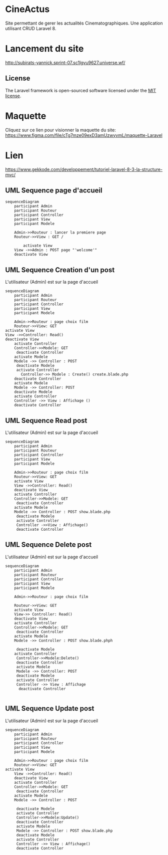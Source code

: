 # CineActus

Site permettant de gerer les actualités Cinematographiques.
Une application utilisant CRUD Laravel 8.

# Lancement du site

http://subirats-yannick.sprint-07.sc1lgvu9627.universe.wf/
## License
The Laravel framework is open-sourced software licensed under the [MIT license](https://opensource.org/licenses/MIT).

# Maquette

Cliquez sur ce lien pour visionner la maquette du site: https://www.figma.com/file/cTg7mze09exD3amUzwyvmL/maquette-Laravel

# Lien

https://www.gekkode.com/developpement/tutoriel-laravel-8-3-la-structure-mvc/

## UML Sequence page d'accueil

```mermaid
sequenceDiagram
    participant Admin
    participant Routeur
    participant Controller
    participant View
    participant Modele

    Admin->>Routeur : lancer la premiere page
    Routeur->>View : GET /

        activate View
    View ->>Admin : POST page "'welcome'"
    deactivate View

```

## UML Sequence Creation d'un post

L'utilisateur (Admin) est sur la page d'accueil

```mermaid
sequenceDiagram
    participant Admin
    participant Routeur
    participant Controller
    participant View
    participant Modele

    Admin->>Routeur : page choix film
    Routeur->>View: GET
activate View
View ->>Controller: Read()
deactivate View
    activate Controller
    Controller->>Modele: GET
     deactivate Controller
    activate Modele
    Modele ->> Controller : POST
     deactivate Modele
     activate Controller
       Controller->> Modele : Create() create.blade.php
    deactivate Controller
    activate Modele
    Modele ->> Controller: POST
    deactivate Modele
    activate Controller
    Controller ->> View : Affichage ()
    deactivate Controller
```

## UML Sequence Read post

L'utilisateur (Admin) est sur la page d'accueil

```mermaid
sequenceDiagram
    participant Admin
    participant Routeur
    participant Controller
    participant View
    participant Modele

    Admin->>Routeur : page choix film
    Routeur->>View: GET
    activate View
    View ->>Controller: Read()
    deactivate View
    activate Controller
    Controller->>Modele: GET
     deactivate Controller
    activate Modele
    Modele ->> Controller : POST show.blade.php
     deactivate Modele
     activate Controller
     Controller ->>View : Affichage()
     deactivate Controller

```

## UML Sequence Delete post

L'utilisateur (Admin) est sur la page d'accueil

```mermaid
sequenceDiagram
    participant Admin
    participant Routeur
    participant Controller
    participant View
    participant Modele

    Admin->>Routeur : page choix film

    Routeur->>View: GET
    activate View
    View->> Controller: Read()
    deactivate View
    activate Controller
    Controller->>Modele: GET
     deactivate Controller
    activate Modele
    Modele ->> Controller : POST show.blade.phph

     deactivate Modele
    activate Controller
     Controller->>Modele:Delete()
     deactivate Controller
     activate Modele
     Modele ->> Controller: POST
     deactivate Modele
     activate Controller
     Controller ->> View : Affichage
      deactivate Controller


```

## UML Sequence Update post

L'utilisateur (Admin) est sur la page d'accueil

```mermaid
sequenceDiagram
    participant Admin
    participant Routeur
    participant Controller
    participant View
    participant Modele

    Admin->>Routeur : page choix film
    Routeur->>View: GET
activate View
    View ->>Controller: Read()
    deactivate View
    activate Controller
    Controller->>Modele: GET
     deactivate Controller
    activate Modele
    Modele ->> Controller : POST

     deactivate Modele
     activate Controller
     Controller->>Modele:Update()
     deactivate Controller
     activate Modele
     Modele ->> Controller : POST show.blade.php
     deactivate Modele
     activate Controller
     Controller ->> View : Affichage()
     deactivate Controller


```
